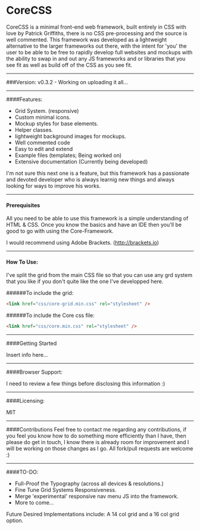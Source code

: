 CoreCSS
=======

CoreCSS is a minimal front-end web framework, built entirely in CSS with love by Patrick Griffiths, there is no CSS pre-processing and the source is well commented.  This framework was developed as a lightweight alternative to the larger frameworks out there, with the intent for 'you' the user to be able to be free to rapidly develop full websites and mockups with the ability to swap in and out any JS frameworks and or libraries that you see fit as well as build off of the CSS as you see fit.

---

###Version:
v0.3.2 - Working on uploading it all...

---

####Features:
- Grid System. (responsive)
- Custom minimal icons.
- Mockup styles for base elements.
- Helper classes.
- lightweight background images for mockups.
- Well commented code
- Easy to edit and extend
- Example files (templates; Being worked on)
- Extensive documentation (Currently being developed)

I'm not sure this next one is a feature, but this framework has a passionate and devoted developer who is always learnig new things and always looking for ways to improve his works.

---

#### Prerequisites
All you need to be able to use this framework is a simple understanding of HTML & CSS. Once you know the basics and have an IDE then you'll be good to go with using the Core-Framework.


I would recommend using Adobe Brackets. (http://brackets.io)

---

#### How To Use:
I've split the grid from the main CSS file so that you can use any grd system that you like if you don't quite like the one I've developped here. 

######To include the grid: 
```html 
<link href="css/core-grid.min.css" rel="stylesheet" />
```
######To include the Core css file: 
```html 
<link href="css/core.min.css" rel="stylesheet" />
```

---

####Getting Started

Insert info here...

---

####Browser Support:

I need to review a few things before disclosing this information :)

---

####Licensing:

MIT

---

####Contributions
Feel free to contact me regarding any contributions, if you feel you know how to do something more efficiently than I have, then please do get in touch, I know there is already room for improvement and I will be working on those changes as I go.  All fork/pull requests are welcome :)

---

####TO-DO:
- Full-Proof the Typography (across all devices & resolutions.)
- Fine Tune Grid Systems Responsiveness.
- Merge 'experimental' responsive nav menu JS into the framework.
- More to come...

Future Desired Implementations include: A
14 col grid and a 16 col grid option.
